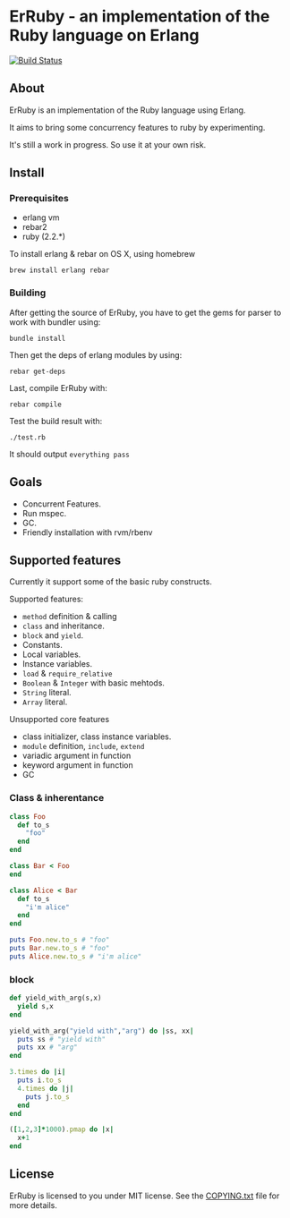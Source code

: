 # ErRuby - an implementation of the Ruby language on Erlang
[![Build Status](https://travis-ci.org/johnlinvc/erruby.svg?branch=develop)](https://travis-ci.org/johnlinvc/erruby)
## About

ErRuby is an implementation of the Ruby language using Erlang.

It aims to bring some concurrency features to ruby by experimenting.

It's still a work in progress. So use it at your own risk.

## Install

### Prerequisites
 
- erlang vm
- rebar2
- ruby (2.2.*)

To install erlang & rebar on OS X, using homebrew

	brew install erlang rebar

### Building

After getting the source of ErRuby, you have to get the gems for parser to work with bundler using:
	
	bundle install
	
 
Then get the deps of erlang modules by using:

	rebar get-deps
	
Last, compile ErRuby with:

	rebar compile
	
	
Test the build result with:

	./test.rb
	
It should output `everything pass`


## Goals

- Concurrent Features.
- Run mspec.
- GC.
- Friendly installation with rvm/rbenv

## Supported features

Currently it support some of the basic ruby constructs.

Supported features:

- `method` definition & calling
- `class` and inheritance.
- `block` and `yield`.
- Constants.
- Local variables.
- Instance variables.
- `load` & `require_relative`
- `Boolean` & `Integer` with basic mehtods.
- `String` literal.
- `Array` literal.

Unsupported core features

- class initializer, class instance variables.
- `module` definition, `include`, `extend`
- variadic argument in function
- keyword argument in function
- GC

### Class & inherentance
```ruby
class Foo
  def to_s
    "foo"
  end
end

class Bar < Foo
end

class Alice < Bar
  def to_s
    "i'm alice"
  end
end

puts Foo.new.to_s # "foo"
puts Bar.new.to_s # "foo"
puts Alice.new.to_s # "i'm alice"
```

### block
```ruby
def yield_with_arg(s,x)
  yield s,x
end

yield_with_arg("yield with","arg") do |ss, xx|
  puts ss # "yield with"
  puts xx # "arg"
end

3.times do |i|
  puts i.to_s
  4.times do |j|
    puts j.to_s
  end
end

([1,2,3]*1000).pmap do |x|
  x+1
end


```


## License

ErRuby is licensed to you under MIT license. See the [COPYING.txt](COPYING.txt) file for more details.
